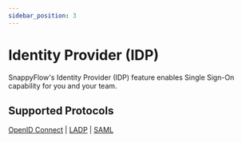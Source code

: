 ```yaml
---
sidebar_position: 3 
---
```

# Identity Provider (IDP)

SnappyFlow's Identity Provider (IDP) feature enables Single Sign-On capability for you and your team.









## Supported Protocols

[OpenID Connect](/docs/Integrations/idp/open_id_connect) | [LADP](/docs/Integrations/idp/ldap) | [SAML](/docs/Integrations/idp/saml)
